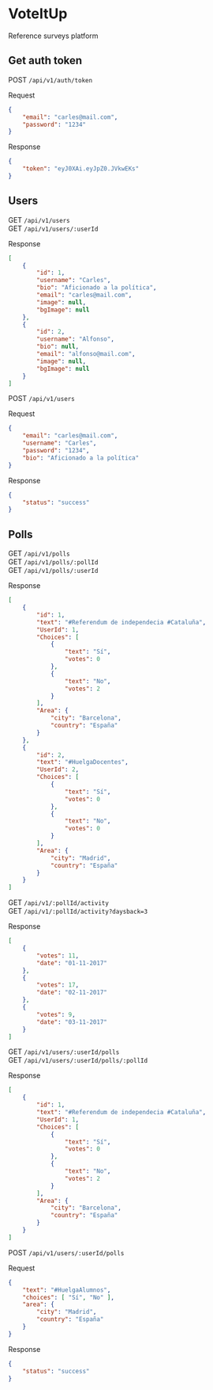 # VoteItUp

Reference surveys platform

## Get auth token  

POST `/api/v1/auth/token`  

Request
```json
{
    "email": "carles@mail.com",
    "password": "1234"
}
```
Response
```json
{
    "token": "eyJ0XAi.eyJpZ0.JVkwEKs"
}
```

## Users

GET `/api/v1/users`  
GET `/api/v1/users/:userId` 

Response
```json
[
    {
        "id": 1,
        "username": "Carles",
        "bio": "Aficionado a la política",
        "email": "carles@mail.com",
        "image": null,
        "bgImage": null
    },
    {
        "id": 2,
        "username": "Alfonso",
        "bio": null,
        "email": "alfonso@mail.com",
        "image": null,
        "bgImage": null
    }
]
```

POST `/api/v1/users`  

Request
```json
{
    "email": "carles@mail.com",
    "username": "Carles",
    "password": "1234",
    "bio": "Aficionado a la política"
}
```
Response
```json
{
    "status": "success"
}
```

## Polls

GET `/api/v1/polls`  
GET `/api/v1/polls/:pollId`  
GET `/api/v1/polls/:userId` 

Response
```json
[
    {
        "id": 1,
        "text": "#Referendum de independecia #Cataluña",
        "UserId": 1,
        "Choices": [
            {
                "text": "Sí",
                "votes": 0
            },
            {
                "text": "No",
                "votes": 2
            }
        ],
        "Area": {
            "city": "Barcelona",
            "country": "España"
        }
    },
    {
        "id": 2,
        "text": "#HuelgaDocentes",
        "UserId": 2,
        "Choices": [
            {
                "text": "Sí",
                "votes": 0
            },
            {
                "text": "No",
                "votes": 0
            }
        ],
        "Area": {
            "city": "Madrid",
            "country": "España"
        }
    }
]
```
 
GET `/api/v1/:pollId/activity`  
GET `/api/v1/:pollId/activity?daysback=3` 

Response
```json
[
    {
        "votes": 11,
        "date": "01-11-2017"
    },
    {
        "votes": 17,
        "date": "02-11-2017"
    },
    {
        "votes": 9,
        "date": "03-11-2017"
    }
]
```

GET `/api/v1/users/:userId/polls`  
GET `/api/v1/users/:userId/polls/:pollId` 

Response
```json
[
    {
        "id": 1,
        "text": "#Referendum de independecia #Cataluña",
        "UserId": 1,
        "Choices": [
            {
                "text": "Sí",
                "votes": 0
            },
            {
                "text": "No",
                "votes": 2
            }
        ],
        "Area": {
            "city": "Barcelona",
            "country": "España"
        }
    }
]
```

POST `/api/v1/users/:userId/polls`  

Request
```json
{
    "text": "#HuelgaAlumnos",
    "choices": [ "Sí", "No" ],
    "area": {
        "city": "Madrid",
        "country": "España"
    }
}
```
Response
```json
{
    "status": "success"
}
```

